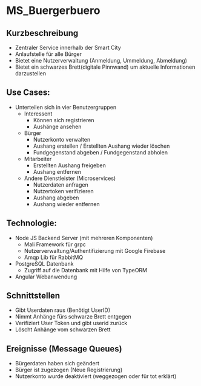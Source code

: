 # MS_Buergerbuero

## Kurzbeschreibung

- Zentraler Service innerhalb der Smart City
- Anlaufstelle für alle Bürger
- Bietet eine Nutzerverwaltung (Anmeldung, Ummeldung, Abmeldung)
- Bietet ein schwarzes Brett(digitale Pinnwand) um aktuelle Informationen darzustellen

## Use Cases:

- Unterteilen sich in vier Benutzergruppen
  - Interessent
    - Können sich registrieren
    - Aushänge ansehen
  - Bürger
    - Nutzerkonto verwalten
    - Aushang erstellen / Erstellten Aushang wieder löschen
    - Fundgegenstand abgeben / Fundgegenstand abholen
  - Mitarbeiter
    - Erstellten Aushang freigeben 
    - Aushang entfernen
  - Andere Dienstleister (Microservices)
    - Nutzerdaten anfragen
    - Nutzertoken verifizieren
    - Aushang abgeben
    - Aushang wieder entfernen
            
## Technologie:

- Node JS Backend Server (mit mehreren Komponenten)
  - Mali Framework für grpc
  - Nutzerverwaltung/Authentifizierung mit Google Firebase
  - Amqp Lib für RabbitMQ
- PostgreSQL Datenbank
  - Zugriff auf die Datenbank mit Hilfe von TypeORM
- Angular Webanwendung

## Schnittstellen

- Gibt Userdaten raus (Benötigt UserID)
- Nimmt Anhänge fürs schwarze Brett entgegen
- Verifiziert User Token und gibt userid zurück
- Löscht Anhänge vom schwarzen Brett

## Ereignisse (Message Queues)

- Bürgerdaten haben sich geändert
- Bürger ist zugezogen (Neue Registrierung)
- Nutzerkonto wurde deaktiviert (weggezogen oder für tot erklärt)
